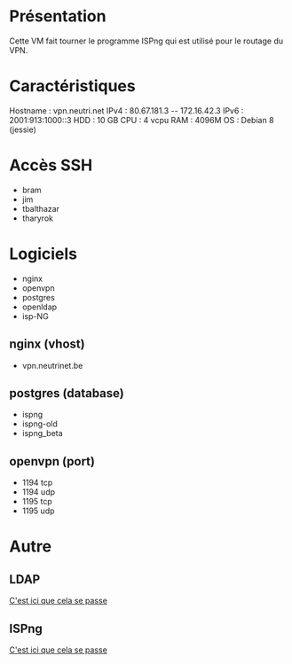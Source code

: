 <!-- TITLE: VM vpn -->
<!-- SUBTITLE: Infrastructure - vm vpn -->

# Présentation
Cette VM fait tourner le programme ISPng qui est utilisé pour le routage du VPN.

# Caractéristiques
Hostname   : vpn.neutri.net
IPv4        : 80.67.181.3 -- 172.16.42.3
IPv6        : 2001:913:1000::3
HDD         : 10 GB
CPU         : 4 vcpu
RAM         : 4096M
OS          : Debian 8 (jessie)

# Accès SSH
* bram
* jim
* tbalthazar
* tharyrok

# Logiciels
* nginx
* openvpn
* postgres
* openldap
* isp-NG

## nginx (vhost)
 * vpn.neutrinet.be
 
## postgres (database)
 * ispng
 * ispng-old
 * ispng_beta

## openvpn (port)
 * 1194 tcp
 * 1194 udp
 * 1195 tcp
 * 1195 udp
 
# Autre
## LDAP
[C'est ici que cela se passe](../software/ldap)

## ISPng
[C'est ici que cela se passe](../software/ispng)
